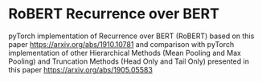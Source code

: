 # RoBERT Recurrence over BERT
pyTorch implementation of Recurrence over BERT (RoBERT) based on this paper https://arxiv.org/abs/1910.10781
and comparison with pyTorch implementation of other Hierarchical Methods (Mean Pooling and Max Pooling) and Truncation Methods (Head Only and Tail Only) presented in this paper https://arxiv.org/abs/1905.05583 
